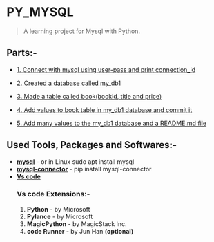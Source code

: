 # PY_MYSQL
> A learning project for Mysql with Python.


## Parts:-
 - [1. Connect with mysql using user-pass and print connection_id](https://github.com/pixiedevpraveen/py_mysql/tree/f620192a7602325ea4a1146b4490cd6c968de6b0)

 - [2. Created a database called my_db1](https://github.com/pixiedevpraveen/py_mysql/tree/77cacf4a402e1fb2939e6048a26c18d479dd9306)

 - [3. Made a table called book(bookid, title and price)](https://github.com/pixiedevpraveen/py_mysql/tree/345511da1615fb5cc9c6baab1167e9ced60dc224)

 - [4. Add values to book table in my_db1 database and commit it](https://github.com/pixiedevpraveen/py_mysql/tree/136556cfc8f58f8c33249adf7563a0be90d52396)

 - [5. Add many values to the my_db1 database and a README.md file](https://github.com/pixiedevpraveen/py_mysql/tree/b1218f43467b8c0ba977331c226d140312c5ca8a)

 ## Used Tools, Packages and Softwares:-
 - <b>[mysql](https://www.mysql.com/downloads/)</b> - or in Linux sudo apt install mysql
 - <b>[mysql-connector](https://pypi.org/project/mysql-connector/)</b> - pip install mysql-connector
 - <b>[Vs code](https://code.visualstudio.com/download)</b>
    ### Vs code Extensions:-
    1. <b>Python</b> - by Microsoft
    1. <b>Pylance</b> - by Microsoft
    3. <b>MagicPython</b> - by MagicStack Inc.
    4. <b>code Runner</b> - by Jun Han <b>(optional)</b>
